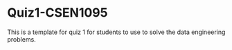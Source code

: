 # Quiz1-CSEN1095
This is a template for quiz 1 for students to use to solve the data engineering problems.
